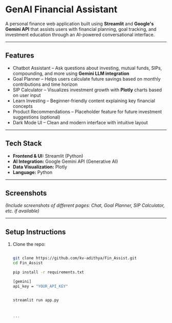 # GenAI Financial Assistant

A personal finance web application built using **Streamlit** and **Google's Gemini API** that assists users with financial planning, goal tracking, and investment education through an AI-powered conversational interface.

---

## Features

- Chatbot Assistant – Ask questions about investing, mutual funds, SIPs, compounding, and more using **Gemini LLM integration**
- Goal Planner – Helps users calculate future savings based on monthly contributions and time horizon
- SIP Calculator – Visualizes investment growth with **Plotly** charts based on user input
- Learn Investing – Beginner-friendly content explaining key financial concepts
- Product Recommendations – Placeholder feature for future investment suggestions (optional)
- Dark Mode UI – Clean and modern interface with intuitive layout

---

## Tech Stack

- **Frontend & UI:** Streamlit (Python)
- **AI Integration:** Google Gemini API (Generative AI)
- **Data Visualization:** Plotly
- **Language:** Python

---

## Screenshots

*(Include screenshots of different pages: Chat, Goal Planner, SIP Calculator, etc. if available)*

---

## Setup Instructions

1. Clone the repo:
   ```bash
   
   git clone https://github.com/kv-adithya/Fin_Assist.git
   cd Fin_Assist

   pip install -r requirements.txt

   [gemini]
   api_key = "YOUR_API_KEY"


   streamlit run app.py



   '''

